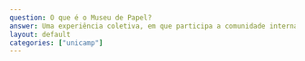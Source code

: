 ```yaml
---
question: O que é o Museu de Papel?
answer: Uma experiência coletiva, em que participa a comunidade interna (professores, funcionários e alunos) e externa (famílias, escolas e organizações) na construção de um museu todo feito de papel.
layout: default
categories: ["unicamp"]
---
```

